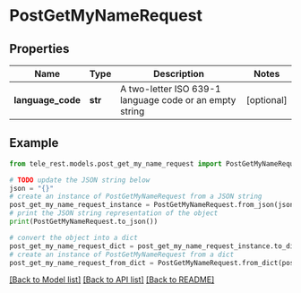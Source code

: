 # PostGetMyNameRequest


## Properties

Name | Type | Description | Notes
------------ | ------------- | ------------- | -------------
**language_code** | **str** | A two-letter ISO 639-1 language code or an empty string | [optional] 

## Example

```python
from tele_rest.models.post_get_my_name_request import PostGetMyNameRequest

# TODO update the JSON string below
json = "{}"
# create an instance of PostGetMyNameRequest from a JSON string
post_get_my_name_request_instance = PostGetMyNameRequest.from_json(json)
# print the JSON string representation of the object
print(PostGetMyNameRequest.to_json())

# convert the object into a dict
post_get_my_name_request_dict = post_get_my_name_request_instance.to_dict()
# create an instance of PostGetMyNameRequest from a dict
post_get_my_name_request_from_dict = PostGetMyNameRequest.from_dict(post_get_my_name_request_dict)
```
[[Back to Model list]](../README.md#documentation-for-models) [[Back to API list]](../README.md#documentation-for-api-endpoints) [[Back to README]](../README.md)


